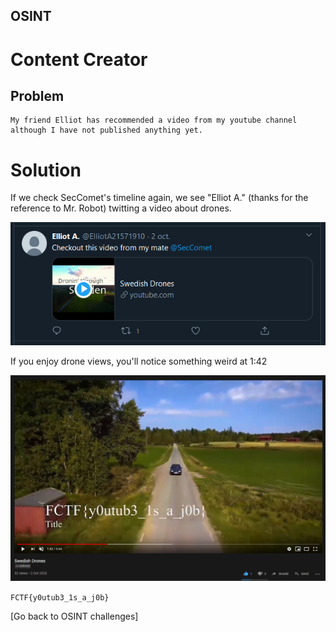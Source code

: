 ## OSINT

# Content Creator

## Problem

```
My friend Elliot has recommended a video from my youtube channel although I have not published anything yet.
```

# Solution

If we check SecComet's timeline again, we see "Elliot A." (thanks for the reference to Mr. Robot) twitting a video about drones. 

![1](../images/content_creator_1.png)

If you enjoy drone views, you'll notice something weird at 1:42

![1](../images/content_creator_2.png)

`FCTF{y0utub3_1s_a_j0b}`

[Go back to OSINT challenges]

